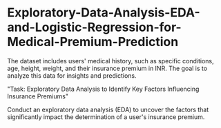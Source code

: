 # Exploratory-Data-Analysis-EDA-and-Logistic-Regression-for-Medical-Premium-Prediction
The dataset includes users' medical history, such as specific conditions, age, height, weight, and their insurance premium in INR. The goal is to analyze this data for insights and predictions.

"Task: Exploratory Data Analysis to Identify Key Factors Influencing Insurance Premiums"

Conduct an exploratory data analysis (EDA) to uncover the factors that significantly impact the determination of a user's insurance premium.






